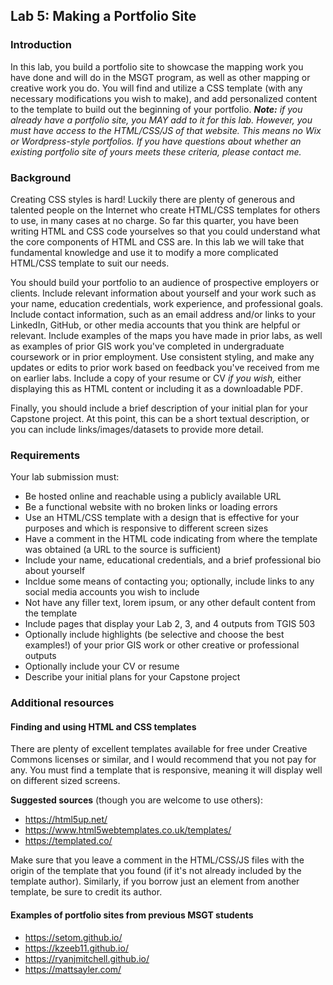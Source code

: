 ## Lab 5: Making a Portfolio Site

### Introduction
In this lab, you build a portfolio site to showcase the mapping work you have done and will do in the MSGT program, as well as other mapping or creative work you do. You will find and utilize a CSS template (with any necessary modifications you wish to make), and add personalized content to the template to build out the beginning of your portfolio. ***Note:*** *if you already have a portfolio site, you MAY add to it for this lab. However, you must have access to the HTML/CSS/JS of that website. This means no Wix or Wordpress-style portfolios. If you have questions about whether an existing portfolio site of yours meets these criteria, please contact me.*

### Background
Creating CSS styles is hard! Luckily there are plenty of generous and talented people on the Internet who create HTML/CSS templates for others to use, in many cases at no charge. So far this quarter, you have been writing HTML and CSS code yourselves so that you could understand what the core components of HTML and CSS are. In this lab we will take that fundamental knowledge and use it to modify a more complicated HTML/CSS template to suit our needs.

You should build your portfolio to an audience of prospective employers or clients. Include relevant information about yourself and your work such as your name, education credentials, work experience, and professional goals. Include contact information, such as an email address and/or links to your LinkedIn, GitHub, or other media accounts that you think are helpful or relevant. Include examples of the maps you have made in prior labs, as well as examples of prior GIS work you've completed in undergraduate coursework or in prior employment. Use consistent styling, and make any updates or edits to prior work based on feedback you've received from me on earlier labs. Include a copy of your resume or CV *if you wish,* either displaying this as HTML content or including it as a downloadable PDF. 

Finally, you should include a brief description of your initial plan for your Capstone project. At this point, this can be a short textual description, or you can include links/images/datasets to provide more detail. 

### Requirements
Your lab submission must: 
* Be hosted online and reachable using a publicly available URL
* Be a functional website with no broken links or loading errors
* Use an HTML/CSS template with a design that is effective for your purposes and which is responsive to different screen sizes
* Have a comment in the HTML code indicating from where the template was obtained (a URL to the source is sufficient) 
* Include your name, educational credentials, and a brief professional bio about yourself
* Incldue some means of contacting you; optionally, include links to any social media accounts you wish to include
* Not have any filler text, lorem ipsum, or any other default content from the template
* Include pages that display your Lab 2, 3, and 4 outputs from TGIS 503
* Optionally include highlights (be selective and choose the best examples!) of your prior GIS work or other creative or professional outputs
* Optionally include your CV or resume
* Describe your initial plans for your Capstone project

### Additional resources

#### Finding and using HTML and CSS templates
There are plenty of excellent templates available for free under Creative Commons licenses or similar, and I would recommend that you not pay for any. You must find a template that is responsive, meaning it will display well on different sized screens. 

**Suggested sources** (though you are welcome to use others): 
* https://html5up.net/
* https://www.html5webtemplates.co.uk/templates/
* https://templated.co/

Make sure that you leave a comment in the HTML/CSS/JS files with the origin of the template that you found (if it's not already included by the template author). Similarly, if you borrow just an element from another template, be sure to credit its author. 

#### Examples of portfolio sites from previous MSGT students
* https://setom.github.io/
* https://kzeeb11.github.io/
* https://ryanjmitchell.github.io/
* https://mattsayler.com/
